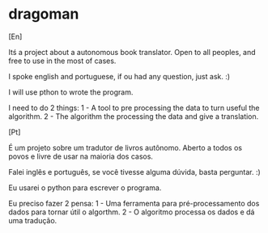 # dragoman
[En]

Itś a project about a autonomous book translator. Open to all peoples, and free to use in the most of cases.

I spoke english and portuguese, if ou had any question, just ask. :)

I will use pthon to wrote the program.

I need to do 2 things:
  1 - A tool to pre processing the data to turn useful the algorithm.
  2 - The algorithm the processing the data and give a translation.

[Pt]

É um projeto sobre um tradutor de livros autônomo. Aberto a todos os povos e livre de usar na maioria dos casos.

Falei inglês e português, se você tivesse alguma dúvida, basta perguntar. :)

Eu usarei o python para escrever o programa.

Eu preciso fazer 2 pensa:
  1 - Uma ferramenta para pré-processamento dos dados para tornar útil o algorthm.
  2 - O algoritmo processa os dados e dá uma tradução.
